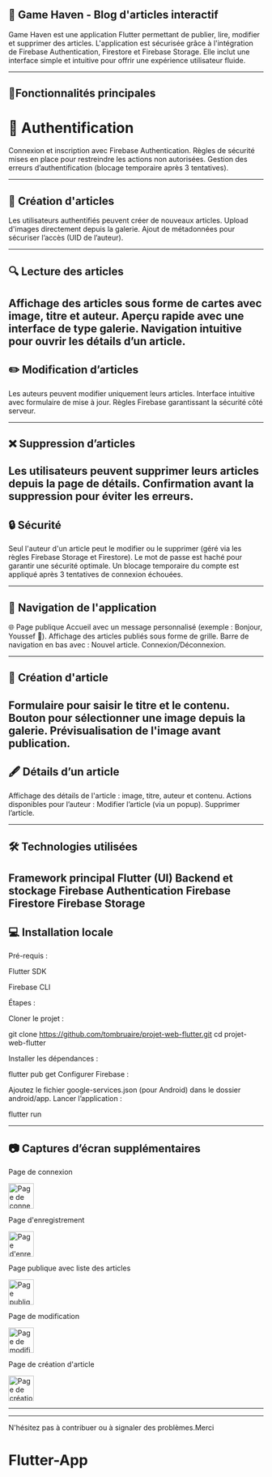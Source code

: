 ## 📱 Game Haven - Blog d'articles interactif

Game Haven est une application Flutter permettant de publier, lire, modifier et supprimer des articles. L'application est sécurisée grâce à l'intégration de Firebase Authentication, Firestore et Firebase Storage. Elle inclut une interface simple et intuitive pour offrir une expérience utilisateur fluide.

--------------------------------------------------------------------------------------------------------------------------------------------------------------------------------------

## 🚀Fonctionnalités principales
# 🔑 Authentification
Connexion et inscription avec Firebase Authentication.
Règles de sécurité mises en place pour restreindre les actions non autorisées.
Gestion des erreurs d’authentification (blocage temporaire après 3 tentatives).

--------------------------------------------------------------------------------------------------------------------------------------------------------------------------------------
## 📰 Création d'articles
Les utilisateurs authentifiés peuvent créer de nouveaux articles.
Upload d'images directement depuis la galerie.
Ajout de métadonnées pour sécuriser l’accès (UID de l’auteur).

--------------------------------------------------------------------------------------------------------------------------------------------------------------------------------------
## 🔍 Lecture des articles
Affichage des articles sous forme de cartes avec image, titre et auteur.
Aperçu rapide avec une interface de type galerie.
Navigation intuitive pour ouvrir les détails d’un article.
--------------------------------------------------------------------------------------------------------------------------------------------------------------------------------------
## ✏️ Modification d’articles
Les auteurs peuvent modifier uniquement leurs articles.
Interface intuitive avec formulaire de mise à jour.
Règles Firebase garantissant la sécurité côté serveur.

--------------------------------------------------------------------------------------------------------------------------------------------------------------------------------------
## ❌ Suppression d’articles
Les utilisateurs peuvent supprimer leurs articles depuis la page de détails.
Confirmation avant la suppression pour éviter les erreurs.
--------------------------------------------------------------------------------------------------------------------------------------------------------------------------------------

## 🔒 Sécurité
Seul l'auteur d'un article peut le modifier ou le supprimer (géré via les règles Firebase Storage et Firestore).
Le mot de passe est haché pour garantir une sécurité optimale. 
Un blocage temporaire du compte est appliqué après 3 tentatives de connexion échouées.

--------------------------------------------------------------------------------------------------------------------------------------------------------------------------------------
## 📱 Navigation de l'application
🌐 Page publique
Accueil avec un message personnalisé (exemple : Bonjour, Youssef 👋).
Affichage des articles publiés sous forme de grille.
Barre de navigation en bas avec :
Nouvel article.
Connexion/Déconnexion.

--------------------------------------------------------------------------------------------------------------------------------------------------------------------------------------
## 📝 Création d'article
Formulaire pour saisir le titre et le contenu.
Bouton pour sélectionner une image depuis la galerie.
Prévisualisation de l'image avant publication.
--------------------------------------------------------------------------------------------------------------------------------------------------------------------------------------

## 🖋️ Détails d’un article
Affichage des détails de l'article : image, titre, auteur et contenu.
Actions disponibles pour l’auteur :
Modifier l’article (via un popup).
Supprimer l’article.

--------------------------------------------------------------------------------------------------------------------------------------------------------------------------------------

## 🛠️ Technologies utilisées
Framework principal
Flutter (UI)
Backend et stockage
Firebase Authentication
Firebase Firestore
Firebase Storage
--------------------------------------------------------------------------------------------------------------------------------------------------------------------------------------
## 💻 Installation locale
Pré-requis :

Flutter SDK

Firebase CLI 

Étapes :

Cloner le projet :


git clone https://github.com/tombruaire/projet-web-flutter.git
cd projet-web-flutter

Installer les dépendances :


flutter pub get
Configurer Firebase :

Ajoutez le fichier google-services.json (pour Android) dans le dossier android/app.
Lancer l’application :


flutter run

--------------------------------------------------------------------------------------------------------------------------------------------------------------------------------------

## 📷 Captures d’écran supplémentaires
Page de connexion

<img src="https://github.com/user-attachments/assets/4a4567bf-7f3d-4fab-bf51-ac502d1b433b" alt="Page de connexion" width="50">

Page d'enregistrement

<img src="https://github.com/user-attachments/assets/f09716c8-6ac6-4dc5-9e4a-081a98845d6f" alt="Page d'enregistrement" width="50">

Page publique avec liste des articles

<img src="https://github.com/user-attachments/assets/c56badf8-5b16-4a98-9edd-ad54737fd849" alt="Page publique avec liste des articles" width="50">

Page de modification

<img src="https://github.com/user-attachments/assets/902079d0-699c-458b-9dba-867692e49d1a" alt="Page de modification" width="50">

Page de création d'article

<img src="https://github.com/user-attachments/assets/b36e61f1-5de3-490a-96f3-5b81e25f6211" alt="Page de création d'article" width="50">

--------------------------------------------------------------------------------------------------------------------------------------------------------------------------------------
 

--------------------------------------------------------------------------------------------------------------------------------------------------------------------------------------

N'hésitez pas à contribuer ou à signaler des problèmes.Merci


# Flutter-App
